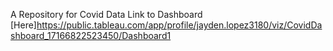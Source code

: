 A Repository for Covid Data 
Link to Dashboard [Here]https://public.tableau.com/app/profile/jayden.lopez3180/viz/CovidDashboard_17166822523450/Dashboard1
